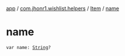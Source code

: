 [app](../../index.md) / [com.jhonr1.wishlist.helpers](../index.md) / [Item](index.md) / [name](./name.md)

# name

`var name: `[`String`](https://kotlinlang.org/api/latest/jvm/stdlib/kotlin/-string/index.html)`?`